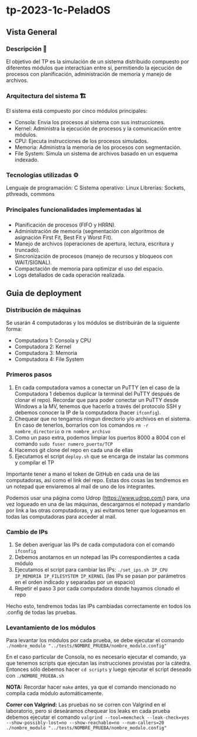 # tp-2023-1c-PeladOS

## Vista General

### Descripción 📌

El objetivo del TP es la simulación de un sistema distribuido compuesto por diferentes módulos que interactúan entre sí, permitiendo la ejecución de procesos con planificación, administración de memoria y manejo de archivos.

### Arquitectura del sistema 🏗️

El sistema está compuesto por cinco módulos principales:

- Consola: Envia los procesos al sistema con sus instrucciones.
- Kernel: Administra la ejecución de procesos y la comunicación entre módulos.
- CPU: Ejecuta instrucciones de los procesos simulados.
- Memoria: Administra la memoria de los procesos con segmentación.
- File System: Simula un sistema de archivos basado en un esquema indexado.

### Tecnologías utilizadas ⚙️ 

Lenguaje de programación: C
Sistema operativo: Linux
Librerías: Sockets, pthreads, commons

### Principales funcionalidades implementadas 📊

- Planificación de procesos (FIFO y HRRN).
- Administración de memoria (segmentación con algoritmos de asignación First Fit, Best Fit y Worst Fit).
- Manejo de archivos (operaciones de apertura, lectura, escritura y truncado).
- Sincronización de procesos (manejo de recursos y bloqueos con WAIT/SIGNAL).
- Compactación de memoria para optimizar el uso del espacio.
- Logs detallados de cada operación realizada.


## Guia de deployment

### Distribución de máquinas

Se usarán 4 computadoras y los módulos se distribuirán de la siguiente forma:

- Computadora 1: Consola y CPU
- Computadora 2: Kernel
- Computadora 3: Memoria
- Computadora 4: File System

### Primeros pasos

1. En cada computadora vamos a conectar un PuTTY (en el caso de la Computadora 1 debemos duplicar la terminal del PuTTY después de clonar el repo). Recordar que para poder conectar un PuTTY desde Windows a la MV, tenemos que hacerlo a través del protocolo SSH y debemos conocer la IP de la computadora (hacer `ifconfig`).
2. Chequear que no tengamos ningun directorio y/o archivos en el sistema. En caso de tenerlos, borrarlos con los comandos `rm -r nombre_directorio` o `rm nombre_archivo`
3. Como un paso extra, podemos limpiar los puertos 8000 a 8004 con el comando `sudo fuser numero_puerto/TCP`
4. Hacemos git clone del repo en cada una de ellas
5. Ejecutamos el script `deploy.sh` que se encarga de instalar las commons y compilar el TP 

Importante tener a mano el token de GitHub en cada una de las computadoras, así como el link del repo. Estas dos cosas las tendremos en un notepad que enviaremos al mail de uno de los integrantes.

Podemos usar una página como Udrop (https://www.udrop.com/) para, una vez logueado en una de las máquinas, descargarnos el notepad y mandarlo por link a las otras computadoras, y asi evitamos tener que loguearnos en todas las computadoras para acceder al mail.


### Cambio de IPs

1. Se deben averiguar las IPs de cada computadora con el comando `ifconfig`
2. Debemos anotarnos en un notepad las IPs correspondientes a cada módulo
3. Ejecutamos el script para cambiar las IPs: `./set_ips.sh IP_CPU IP_MEMORIA IP_FILESYSTEM IP_KERNEL` (las IPs se pasan por parámetros en el orden indicado y separadas por un espacio)
4. Repetir el paso 3 por cada computadora donde hayamos clonado el repo

Hecho esto, tendremos todas las IPs cambiadas correctamente en todos los .config de todas las pruebas.

 ### Levantamiento de los módulos 

 Para levantar los módulos por cada prueba, se debe ejecutar el comando `./nombre_modulo "../tests/NOMBRE_PRUEBA/nombre_modulo.config"`

 En el caso particular de Consola, no es necesario ejecutar el comando, ya que tenemos scripts que ejecutan las instrucciones provistas por la cátedra. Entonces sólo debemos hacer `cd scripts` y luego ejecutar el script deseado con `./NOMBRE_PRUEBA.sh`

 **NOTA:** Recordar hacer `make` antes, ya que el comando mencionado no compila cada módulo automáticamente.

 **Correr con Valgrind:** Las pruebas no se corren con Valgrind en el laboratorio, pero si deseáramos chequear los leaks en cada prueba debemos ejecutar el comando `valgrind --tool=memcheck --leak-check=yes --show-possibly-lost=no --show-reachable=no --num-callers=20 ./nombre_modulo "../tests/NOMBRE_PRUEBA/nombre_modulo.config"`

 

 

  
